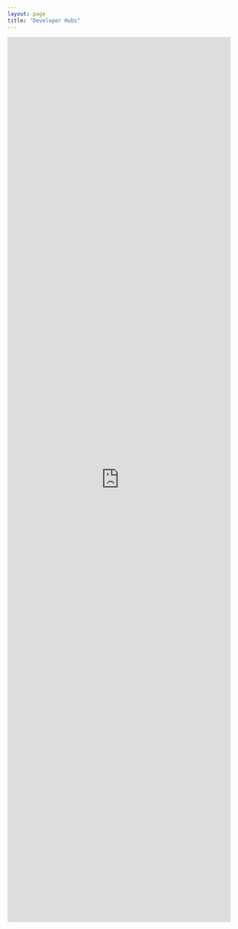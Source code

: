 ```yaml
---
layout: page
title: "Developer Hubs"
---
```


<iframe src="http://18f.github.io/API-All-the-X/data/developer_hubs" frameborder="0" width="100%" height="2000"></iframe>
